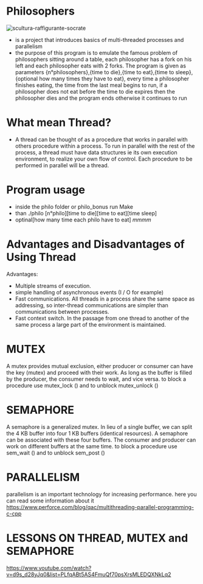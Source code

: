 # Philosophers
![scultura-raffigurante-socrate](https://user-images.githubusercontent.com/61160587/128102059-3b846b1a-659f-42f9-9674-cf59eeb8b195.jpeg)

- is a project that introduces basics of multi-threaded processes and parallelism
- the purpose of this program is to emulate the famous problem of philosophers sitting around a table, each philosopher has a fork on his left and each philosopher eats with 2 forks. The program is given as parameters {n°philosophers},{time to die},{time to eat},{time to sleep},{optional how many times they have to eat}, every time a philosopher finishes eating, the time from the last meal begins to run, if a philosopher does not eat before the time to die expires then the philosopher dies and the program ends otherwise it continues to run

# What mean Thread?
- A thread can be thought of as a procedure that works in parallel with others
procedure within a process. To run in parallel with the rest of the process, a thread must have
data structures ie its own execution environment, to realize
your own flow of control. Each procedure to be performed in parallel will be a thread.

# Program usage
- inside the philo folder or philo_bonus run Make 
- than ./philo [n°philo][time to die][time to eat][time sleep]  
- optinal[how many time each philo have to eat]
*mmmm*

# Advantages and Disadvantages of Using Thread
Advantages:
- Multiple streams of execution.
- simple handling of asynchronous events (I / O for example)
- Fast communications. All threads in a process share the same space as
  addressing, so inter-thread communications are simpler than communications
  between processes.
- Fast context switch. In the passage from one thread to another of the same process
  a large part of the environment is maintained.
# MUTEX
A mutex provides mutual exclusion, either producer or consumer can have the key (mutex) and proceed with their work. As long as the buffer is filled by the producer, the consumer needs to wait, and vice versa. to block a procedure use mutex_lock () and to unblock mutex_unlock ()

# SEMAPHORE
A semaphore is a generalized mutex. In lieu of a single buffer, we can split the 4 KB buffer into four 1 KB buffers (identical resources). A semaphore can be associated with these four buffers. The consumer and producer can work on different buffers at the same time. to block a procedure use sem_wait () and to unblock sem_post ()

# PARALLELISM
parallelism is an important technology for increasing performance. here you can read some information about it
https://www.perforce.com/blog/qac/multithreading-parallel-programming-c-cpp

# LESSONS ON THREAD, MUTEX and SEMAPHORE
https://www.youtube.com/watch?v=d9s_d28yJq0&list=PLfqABt5AS4FmuQf70psXrsMLEDQXNkLq2



